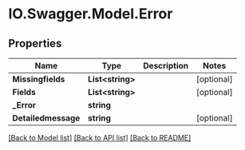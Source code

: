 # IO.Swagger.Model.Error
## Properties

Name | Type | Description | Notes
------------ | ------------- | ------------- | -------------
**Missingfields** | **List&lt;string&gt;** |  | [optional] 
**Fields** | **List&lt;string&gt;** |  | [optional] 
**_Error** | **string** |  | 
**Detailedmessage** | **string** |  | [optional] 

[[Back to Model list]](../README.md#documentation-for-models) [[Back to API list]](../README.md#documentation-for-api-endpoints) [[Back to README]](../README.md)

